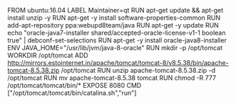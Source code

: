 FROM ubuntu:16.04
LABEL Maintainer=qt
RUN apt-get update && apt-get install unzip -y
RUN apt-get -y install software-properties-common
RUN add-apt-repository ppa:webupd8team/java
RUN apt-get -y update
RUN echo "oracle-java7-installer shared/accepted-oracle-license-v1-1 boolean true" | debconf-set-selections
RUN apt-get -y install oracle-java8-installer
ENV JAVA_HOME="/usr/lib/jvm/java-8-oracle"
RUN mkdir -p /opt/tomcat
WORKDIR /opt/tomcat 
ADD http://mirrors.estointernet.in/apache/tomcat/tomcat-8/v8.5.38/bin/apache-tomcat-8.5.38.zip /opt/tomcat 
RUN unzip apache-tomcat-8.5.38.zip -d /opt/tomcat
RUN mv apache-tomcat-8.5.38  tomcat
RUN chmod -R 777 /opt/tomcat/tomcat/bin/*
EXPOSE 8080
CMD ["/opt/tomcat/tomcat/bin/catalina.sh","run"]